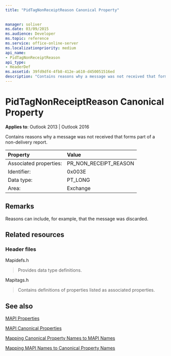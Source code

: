 ```yaml
---
title: "PidTagNonReceiptReason Canonical Property"
 
 
manager: soliver
ms.date: 03/09/2015
ms.audience: Developer
ms.topic: reference
ms.service: office-online-server
ms.localizationpriority: medium
api_name:
- PidTagNonReceiptReason
api_type:
- HeaderDef
ms.assetid: 39fd9df4-4fb8-412e-a610-d450051516ed
description: "Contains reasons why a message was not received that forms part of a non-delivery report for Outlook 2013 and Outlook 2016."
---
```


# PidTagNonReceiptReason Canonical Property

  
  
**Applies to**: Outlook 2013 | Outlook 2016 
  
Contains reasons why a message was not received that forms part of a non-delivery report.
  
|Property |Value |
|:-----|:-----|
|Associated properties:  <br/> |PR_NON_RECEIPT_REASON  <br/> |
|Identifier:  <br/> |0x003E  <br/> |
|Data type:  <br/> |PT_LONG  <br/> |
|Area:  <br/> |Exchange  <br/> |
   
## Remarks

Reasons can include, for example, that the message was discarded.
  
## Related resources

### Header files

Mapidefs.h
  
> Provides data type definitions.
    
Mapitags.h
  
> Contains definitions of properties listed as associated properties.
    
## See also



[MAPI Properties](mapi-properties.md)
  
[MAPI Canonical Properties](mapi-canonical-properties.md)
  
[Mapping Canonical Property Names to MAPI Names](mapping-canonical-property-names-to-mapi-names.md)
  
[Mapping MAPI Names to Canonical Property Names](mapping-mapi-names-to-canonical-property-names.md)

